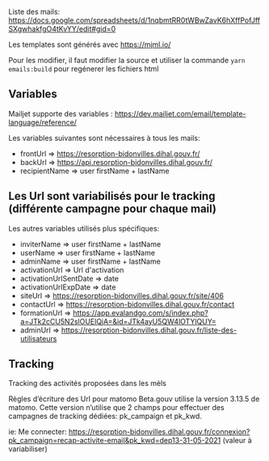Liste des mails: https://docs.google.com/spreadsheets/d/1nqbmtRR0tWBwZavK6hXffPofJffSXgwhakfgO4tKvYY/edit#gid=0

Les templates sont générés avec https://mjml.io/

Pour les modifier, il faut modifier la source et utiliser la commande `yarn emails:build` pour regénerer les fichiers html

## Variables

Mailjet supporte des variables : https://dev.mailjet.com/email/template-language/reference/

Les variables suivantes sont nécessaires à tous les mails:  
- frontUrl => https://resorption-bidonvilles.dihal.gouv.fr/  
- backUrl => https://api.resorption-bidonvilles.dihal.gouv.fr/  
- recipientName => user firstName + lastName

## Les Url sont variabilisés pour le tracking (différente campagne pour chaque mail)

Les autres variables utilisés plus spécifiques:

- inviterName => user firstName + lastName
- userName => user firstName + lastName
- adminName => user firstName + lastName
- activationUrl => Url d'activation  
- activationUrlSentDate => date 
- activationUrlExpDate => date
- siteUrl => https://resorption-bidonvilles.dihal.gouv.fr/site/406
- contactUrl => https://resorption-bidonvilles.dihal.gouv.fr/contact  
- formationUrl => https://app.evalandgo.com/s/index.php?a=JTk2cCU5N2slOUElQjA=&id=JTk4ayU5QW4lOTYlQUY=
- adminUrl => https://resorption-bidonvilles.dihal.gouv.fr/liste-des-utilisateurs

## Tracking 

Tracking des activités proposées dans les mèls

Règles d’écriture des Url pour matomo
Beta.gouv utilise la version 3.13.5 de matomo.
Cette version n’utilise que 2 champs pour effectuer des campagnes de tracking dédiées: pk_campaign et pk_kwd.

ie: Me connecter: https://resorption-bidonvilles.dihal.gouv.fr/connexion?pk_campaign=recap-activite-email&pk_kwd=dep13-31-05-2021 (valeur à variabiliser) 




 